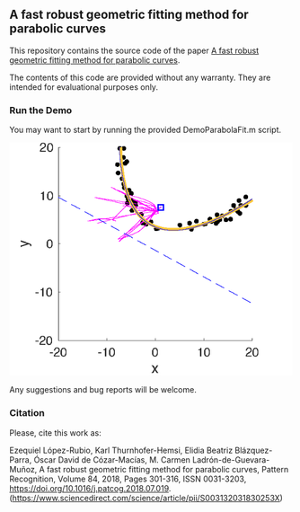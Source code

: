 ## A fast robust geometric fitting method for parabolic curves

This repository contains the source code of the paper [A fast robust geometric fitting method for parabolic curves](https://doi.org/10.1016/j.patcog.2018.07.019).

The contents of this code are provided without any warranty. They are intended for evaluational purposes only.

### Run the Demo

You may want to start by running the provided DemoParabolaFit.m script.

![Alt text](example.png?raw=true "Single parabola fitting")

Any suggestions and bug reports will be welcome.

### Citation

Please, cite this work as:

Ezequiel López-Rubio, Karl Thurnhofer-Hemsi, Elidia Beatriz Blázquez-Parra, Óscar David de Cózar-Macías, M. Carmen Ladrón-de-Guevara-Muñoz,
A fast robust geometric fitting method for parabolic curves,
Pattern Recognition, Volume 84, 2018, Pages 301-316, ISSN 0031-3203,
https://doi.org/10.1016/j.patcog.2018.07.019.
(https://www.sciencedirect.com/science/article/pii/S003132031830253X)